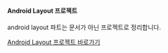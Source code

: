 
#### Android Layout 프로젝트

android layout 파트는 문서가 아닌 프로젝트로 정리합니다.

[Android Layout 프로젝트 바로가기](https://github.com/jm921106/sdm-android-docs.git)
